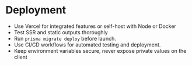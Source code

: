 # Deployment

- Use Vercel for integrated features or self-host with Node or Docker
- Test SSR and static outputs thoroughly
- Run `prisma migrate deploy` before launch.
- Use CI/CD workflows for automated testing and deployment.
- Keep environment variables secure, never expose private values on the client
